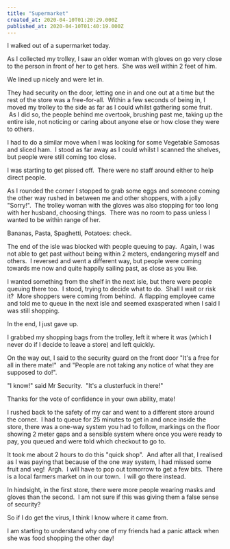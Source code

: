 ```yaml
---
title: "Supermarket"
created_at: 2020-04-10T01:20:29.000Z
published_at: 2020-04-10T01:40:19.000Z
---
```

I walked out of a supermarket today.

As I collected my trolley, I saw an older woman with gloves on go very close to the person in front of her to get hers.  She was well within 2 feet of him.

We lined up nicely and were let in.

They had security on the door, letting one in and one out at a time but the rest of the store was a free-for-all.  Within a few seconds of being in, I moved my trolley to the side as far as I could whilst gathering some fruit.  As I did so, the people behind me overtook, brushing past me, taking up the entire isle, not noticing or caring about anyone else or how close they were to others.

I had to do a similar move when I was looking for some Vegetable Samosas and sliced ham.  I stood as far away as I could whilst I scanned the shelves, but people were still coming too close.

I was starting to get pissed off.  There were no staff around either to help direct people.

As I rounded the corner I stopped to grab some eggs and someone coming the other way rushed in between me and other shoppers, with a jolly "Sorry!".  The trolley woman with the gloves was also stopping for too long with her husband, choosing things.  There was no room to pass unless I wanted to be within range of her.

Bananas, Pasta, Spaghetti, Potatoes: check.

The end of the isle was blocked with people queuing to pay.  Again, I was not able to get past without being within 2 meters, endangering myself and others.  I reversed and went a different way, but people were coming towards me now and quite happily sailing past, as close as you like.

I wanted something from the shelf in the next isle, but there were people queuing there too.  I stood, trying to decide what to do.  Shall I wait or risk it?  More shoppers were coming from behind.  A flapping employee came and told me to queue in the next isle and seemed exasperated when I said I was still shopping.

In the end, I just gave up.

I grabbed my shopping bags from the trolley, left it where it was (which I never do if I decide to leave a store) and left quickly.

On the way out, I said to the security guard on the front door "It's a free for all in there mate!"  and "People are not taking any notice of what they are supposed to do!".

"I know!" said Mr Security.  "It's a clusterfuck in there!"

Thanks for the vote of confidence in your own ability, mate!

I rushed back to the safety of my car and went to a different store around the corner.  I had to queue for 25 minutes to get in and once inside the store, there was a one-way system you had to follow, markings on the floor showing 2 meter gaps and a sensible system where once you were ready to pay, you queued and were told which checkout to go to.

It took me about 2 hours to do this "quick shop".  And after all that, I realised as I was paying that because of the one way system, I had missed some fruit and veg!  Argh.  I will have to pop out tomorrow to get a few bits.  There is a local farmers market on in our town.  I will go there instead.

In hindsight, in the first store, there were more people wearing masks and gloves than the second.  I am not sure if this was giving them a false sense of security?

So if I do get the virus, I think I know where it came from.

I am starting to understand why one of my friends had a panic attack when she was food shopping the other day!
